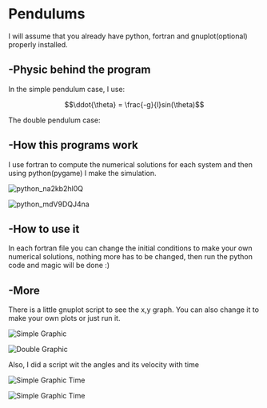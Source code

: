 # Pendulums

I will assume that you already have python, fortran and gnuplot(optional) properly installed.

## -Physic behind the program

In the simple pendulum case, I use:

$$\ddot{\theta} = \frac{-g}{l}sin(\theta)$$

The double pendulum case:


## -How this programs work

I use fortran to compute the numerical solutions for each system and then using python(pygame) I make the simulation.

![python_na2kb2hl0Q](https://github.com/Alverd02/Double-Pendulum/assets/118913394/efeb7794-48db-49f6-8e36-1883fd7cfbbe)


![python_mdV9DQJ4na](https://github.com/Alverd02/Double-Pendulum/assets/118913394/4f530ea3-6d42-47b2-a34a-4b18fd6116f5)


## -How to use it

In each fortran file you can change the initial conditions to make your own numerical solutions, nothing more has to be changed, then run the python code and magic will be done :)

## -More

There is a little gnuplot script to see the x,y graph. You can also change it to make your own plots or just run it.



  ![Simple Graphic](https://github.com/Alverd02/Double-Pendulum/assets/118913394/8049efec-9812-48c4-9789-3fd072a21d1b)


  ![Double Graphic](https://github.com/Alverd02/Double-Pendulum/assets/118913394/31ef7529-7e89-45e4-a6e2-e9de889193b6)

Also, I did a script wit the angles and its velocity with time


![Simple Graphic Time](https://github.com/Alverd02/Double-Pendulum/assets/118913394/6896d05d-50d5-4308-9812-3159f7c4ac84)

![Simple Graphic Time](https://github.com/Alverd02/Double-Pendulum/assets/118913394/3dff4b10-7a89-4359-86f2-547302dec596)


